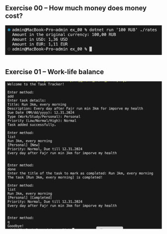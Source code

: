 ## Exercise 00 – How much money does money cost?
![the power of programming](</day_02/img/isCost.png>)
#
#
#
## Exercise 01 – Work-life balance
![the power of programming](</day_02/img/ToDo.png>)
